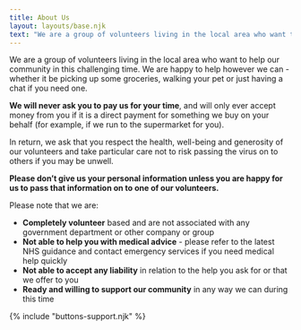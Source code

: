 ```yaml
---
title: About Us
layout: layouts/base.njk
text: "We are a group of volunteers living in the local area who want to help our community in this challenging time. We are happy to help however we can - whether it be picking up some groceries, walking your pet or just having a chat if you need one.\r\n\r\n**We will never ask you to pay us for your time**, and will only ever accept money from you if it is a direct payment for something we buy on your behalf (for example, if we run to the supermarket for you).\r\n\r\nIn return, we ask that you respect the health, well-being and generosity of our volunteers and take particular care not to risk passing the virus on to others if you may be unwell. \r\n\r\n**Please don’t give us your personal information unless you are happy for us to pass that information on to one of our volunteers.**\r\n\r\nPlease note that we are:\r\n- **Completely volunteer** based and are not associated with any government department or other company or group \r\n- **Not able to help you with medical advice** - please refer to the latest NHS guidance and contact emergency services if you need medical help quickly\r\n- **Not able to accept any liability** in relation to the help you ask for or that we offer to you\r\n- **Ready and willing to support our community** in any way we can during this time"
---
```

We are a group of volunteers living in the local area who want to help our community in this challenging time. We are happy to help however we can - whether it be picking up some groceries, walking your pet or just having a chat if you need one.

**We will never ask you to pay us for your time**, and will only ever accept money from you if it is a direct payment for something we buy on your behalf (for example, if we run to the supermarket for you).

In return, we ask that you respect the health, well-being and generosity of our volunteers and take particular care not to risk passing the virus on to others if you may be unwell. 

**Please don’t give us your personal information unless you are happy for us to pass that information on to one of our volunteers.**

Please note that we are:
- **Completely volunteer** based and are not associated with any government department or other company or group 
- **Not able to help you with medical advice** - please refer to the latest NHS guidance and contact emergency services if you need medical help quickly
- **Not able to accept any liability** in relation to the help you ask for or that we offer to you
- **Ready and willing to support our community** in any way we can during this time

{% include "buttons-support.njk" %}

